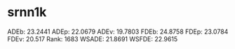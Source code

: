 # srnn1k

ADEb: 23.2441
ADEp: 22.0679
ADEv: 19.7803
FDEb: 24.8758
FDEp: 23.0784
FDEv: 20.517
Rank: 1683
WSADE: 21.8691
WSFDE: 22.9615